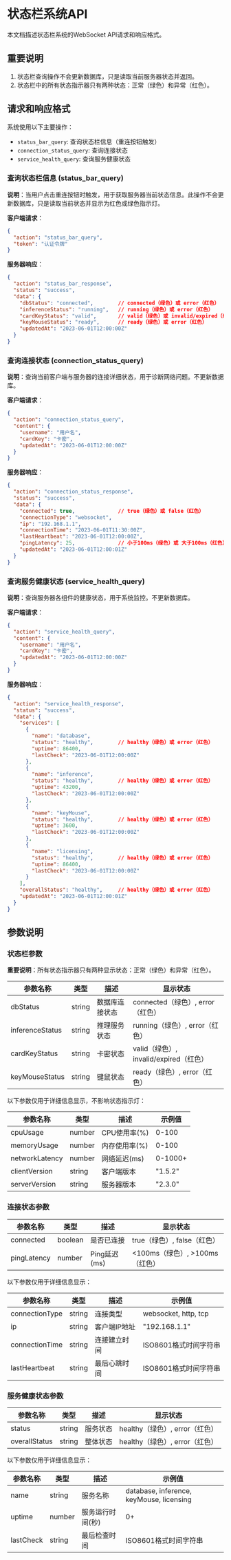 # 状态栏系统API

本文档描述状态栏系统的WebSocket API请求和响应格式。

## 重要说明

1. 状态栏查询操作不会更新数据库，只是读取当前服务器状态并返回。
2. 状态栏中的所有状态指示器只有两种状态：正常（绿色）和异常（红色）。

## 请求和响应格式

系统使用以下主要操作：
- `status_bar_query`: 查询状态栏信息（重连按钮触发）
- `connection_status_query`: 查询连接状态
- `service_health_query`: 查询服务健康状态

### 查询状态栏信息 (status_bar_query)

**说明**：当用户点击重连按钮时触发，用于获取服务器当前状态信息。此操作不会更新数据库，只是读取当前状态并显示为红色或绿色指示灯。

**客户端请求**：

```json
{
  "action": "status_bar_query",
  "token": "认证令牌"
}
```

**服务器响应**：

```json
{
  "action": "status_bar_response",
  "status": "success",
  "data": {
    "dbStatus": "connected",        // connected（绿色）或 error（红色）
    "inferenceStatus": "running",   // running（绿色）或 error（红色）
    "cardKeyStatus": "valid",       // valid（绿色）或 invalid/expired（红色）
    "keyMouseStatus": "ready",      // ready（绿色）或 error（红色）
    "updatedAt": "2023-06-01T12:00:00Z"
  }
}
```

### 查询连接状态 (connection_status_query)

**说明**：查询当前客户端与服务器的连接详细状态，用于诊断网络问题。不更新数据库。

**客户端请求**：

```json
{
  "action": "connection_status_query",
  "content": {
    "username": "用户名",
    "cardKey": "卡密",
    "updatedAt": "2023-06-01T12:00:00Z"
  }
}
```

**服务器响应**：

```json
{
  "action": "connection_status_response",
  "status": "success",
  "data": {
    "connected": true,              // true（绿色）或 false（红色）
    "connectionType": "websocket", 
    "ip": "192.168.1.1",
    "connectionTime": "2023-06-01T11:30:00Z",
    "lastHeartbeat": "2023-06-01T12:00:00Z",
    "pingLatency": 25,              // 小于100ms（绿色）或 大于100ms（红色）
    "updatedAt": "2023-06-01T12:00:01Z"
  }
}
```

### 查询服务健康状态 (service_health_query)

**说明**：查询服务器各组件的健康状态，用于系统监控。不更新数据库。

**客户端请求**：

```json
{
  "action": "service_health_query",
  "content": {
    "username": "用户名",
    "cardKey": "卡密",
    "updatedAt": "2023-06-01T12:00:00Z"
  }
}
```

**服务器响应**：

```json
{
  "action": "service_health_response",
  "status": "success",
  "data": {
    "services": [
      {
        "name": "database",
        "status": "healthy",        // healthy（绿色）或 error（红色）
        "uptime": 86400,
        "lastCheck": "2023-06-01T12:00:00Z"
      },
      {
        "name": "inference",
        "status": "healthy",        // healthy（绿色）或 error（红色）
        "uptime": 43200,
        "lastCheck": "2023-06-01T12:00:00Z"
      },
      {
        "name": "keyMouse",
        "status": "healthy",        // healthy（绿色）或 error（红色）
        "uptime": 3600,
        "lastCheck": "2023-06-01T12:00:00Z"
      },
      {
        "name": "licensing",
        "status": "healthy",        // healthy（绿色）或 error（红色）
        "uptime": 86400,
        "lastCheck": "2023-06-01T12:00:00Z"
      }
    ],
    "overallStatus": "healthy",     // healthy（绿色）或 error（红色）
    "updatedAt": "2023-06-01T12:00:01Z"
  }
}
```

## 参数说明

### 状态栏参数

**重要说明**：所有状态指示器只有两种显示状态：正常（绿色）和异常（红色）。

| 参数名称 | 类型 | 描述 | 显示状态 |
|---------|------|------|---------|
| dbStatus | string | 数据库连接状态 | connected（绿色）, error（红色） |
| inferenceStatus | string | 推理服务状态 | running（绿色）, error（红色） |
| cardKeyStatus | string | 卡密状态 | valid（绿色）, invalid/expired（红色） |
| keyMouseStatus | string | 键鼠状态 | ready（绿色）, error（红色） |

以下参数仅用于详细信息显示，不影响状态指示灯：

| 参数名称 | 类型 | 描述 | 示例值 |
|---------|------|------|--------|
| cpuUsage | number | CPU使用率(%) | 0-100 |
| memoryUsage | number | 内存使用率(%) | 0-100 |
| networkLatency | number | 网络延迟(ms) | 0-1000+ |
| clientVersion | string | 客户端版本 | "1.5.2" |
| serverVersion | string | 服务器版本 | "2.3.0" |

### 连接状态参数

| 参数名称 | 类型 | 描述 | 显示状态 |
|---------|------|------|---------|
| connected | boolean | 是否已连接 | true（绿色）, false（红色） |
| pingLatency | number | Ping延迟(ms) | <100ms（绿色）, >100ms（红色） |

以下参数仅用于详细信息显示：

| 参数名称 | 类型 | 描述 | 示例值 |
|---------|------|------|--------|
| connectionType | string | 连接类型 | websocket, http, tcp |
| ip | string | 客户端IP地址 | "192.168.1.1" |
| connectionTime | string | 连接建立时间 | ISO8601格式时间字符串 |
| lastHeartbeat | string | 最后心跳时间 | ISO8601格式时间字符串 |

### 服务健康状态参数

| 参数名称 | 类型 | 描述 | 显示状态 |
|---------|------|------|---------|
| status | string | 服务状态 | healthy（绿色）, error（红色） |
| overallStatus | string | 整体状态 | healthy（绿色）, error（红色） |

以下参数仅用于详细信息显示：

| 参数名称 | 类型 | 描述 | 示例值 |
|---------|------|------|--------|
| name | string | 服务名称 | database, inference, keyMouse, licensing |
| uptime | number | 服务运行时间(秒) | 0+ |
| lastCheck | string | 最后检查时间 | ISO8601格式时间字符串 | 